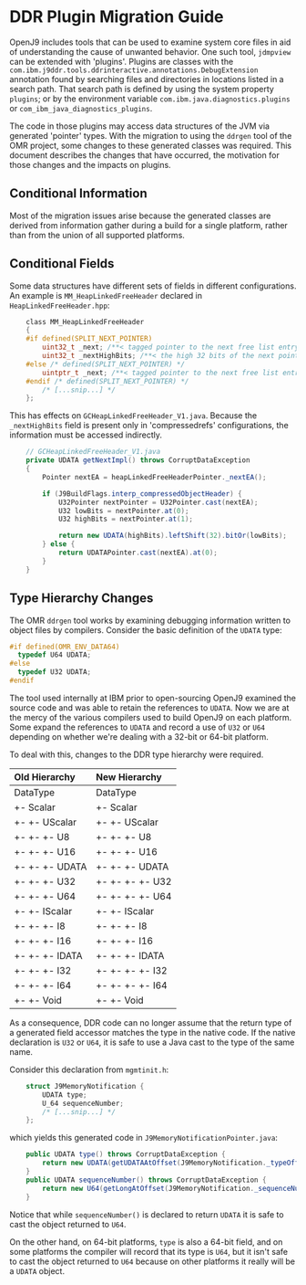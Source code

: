 <!--
Copyright (c) 2018, 2020 IBM Corp. and others

This program and the accompanying materials are made available under
the terms of the Eclipse Public License 2.0 which accompanies this
distribution and is available at https://www.eclipse.org/legal/epl-2.0/
or the Apache License, Version 2.0 which accompanies this distribution and
is available at https://www.apache.org/licenses/LICENSE-2.0.

This Source Code may also be made available under the following
Secondary Licenses when the conditions for such availability set
forth in the Eclipse Public License, v. 2.0 are satisfied: GNU
General Public License, version 2 with the GNU Classpath
Exception [1] and GNU General Public License, version 2 with the
OpenJDK Assembly Exception [2].

[1] https://www.gnu.org/software/classpath/license.html
[2] http://openjdk.java.net/legal/assembly-exception.html

SPDX-License-Identifier: EPL-2.0 OR Apache-2.0 OR GPL-2.0 WITH Classpath-exception-2.0 OR LicenseRef-GPL-2.0 WITH Assembly-exception
-->

# DDR Plugin Migration Guide

OpenJ9 includes tools that can be used to examine system core files in aid
of understanding the cause of unwanted behavior. One such tool, `jdmpview`
can be extended with 'plugins'. Plugins are classes with the
`com.ibm.j9ddr.tools.ddrinteractive.annotations.DebugExtension`
annotation found by searching files and directories in locations listed in
a search path. That search path is defined by using the system property
`plugins`; or by the environment variable `com.ibm.java.diagnostics.plugins`
or `com_ibm_java_diagnostics_plugins`.

The code in those plugins may access data structures of the JVM via
generated 'pointer' types. With the migration to using the `ddrgen` tool
of the OMR project, some changes to these generated classes was required.
This document describes the changes that have occurred, the motivation for
those changes and the impacts on plugins.

## Conditional Information

Most of the migration issues arise because the generated classes are derived
from information gather during a build for a single platform, rather than
from the union of all supported platforms.

## Conditional Fields

Some data structures have different sets of fields in different configurations.
An example is `MM_HeapLinkedFreeHeader` declared in `HeapLinkedFreeHeader.hpp`:

```c
    class MM_HeapLinkedFreeHeader
    {
    #if defined(SPLIT_NEXT_POINTER)
        uint32_t _next; /**< tagged pointer to the next free list entry, or a tagged pointer to NULL */
        uint32_t _nextHighBits; /**< the high 32 bits of the next pointer on 64-bit builds */
    #else /* defined(SPLIT_NEXT_POINTER) */
        uintptr_t _next; /**< tagged pointer to the next free list entry, or a tagged pointer to NULL */
    #endif /* defined(SPLIT_NEXT_POINTER) */
        /* [...snip...] */
    };
```

This has effects on `GCHeapLinkedFreeHeader_V1.java`. Because the `_nextHighBits` field is present
only in 'compressedrefs' configurations, the information must be accessed indirectly.

```java
    // GCHeapLinkedFreeHeader_V1.java
    private UDATA getNextImpl() throws CorruptDataException
    {
        Pointer nextEA = heapLinkedFreeHeaderPointer._nextEA();

        if (J9BuildFlags.interp_compressedObjectHeader) {
            U32Pointer nextPointer = U32Pointer.cast(nextEA);
            U32 lowBits = nextPointer.at(0);
            U32 highBits = nextPointer.at(1);

            return new UDATA(highBits).leftShift(32).bitOr(lowBits);
        } else {
            return UDATAPointer.cast(nextEA).at(0);
        }
    }
```

## Type Hierarchy Changes

The OMR `ddrgen` tool works by examining debugging information written to
object files by compilers. Consider the basic definition of the `UDATA` type:

```c
#if defined(OMR_ENV_DATA64)
  typedef U64 UDATA;
#else
  typedef U32 UDATA;
#endif
```

The tool used internally at IBM prior to open-sourcing OpenJ9 examined
the source code and was able to retain the references to `UDATA`. Now
we are at the mercy of the various compilers used to build OpenJ9 on
each platform. Some expand the references to `UDATA` and record
a use of `U32` or `U64` depending on whether we're dealing with a 32-bit
or 64-bit platform.

To deal with this, changes to the DDR type hierarchy were required.

| Old Hierarchy   | New Hierarchy |
| :--             | :-- |
| DataType        | DataType |
| +- Scalar       | +- Scalar |
| +- +- UScalar   | +- +- UScalar |
| +- +- +- U8     | +- +- +- U8 |
| +- +- +- U16    | +- +- +- U16 |
| +- +- +- UDATA  | +- +- +- UDATA |
| +- +- +- U32    | +- +- +- +- U32 |
| +- +- +- U64    | +- +- +- +- U64 |
| +- +- IScalar   | +- +- IScalar |
| +- +- +- I8     | +- +- +- I8 |
| +- +- +- I16    | +- +- +- I16 |
| +- +- +- IDATA  | +- +- +- IDATA |
| +- +- +- I32    | +- +- +- +- I32 |
| +- +- +- I64    | +- +- +- +- I64 |
| +- +- Void      | +- +- Void |

As a consequence, DDR code can no longer assume that the return type of a generated
field accessor matches the type in the native code. If the native declaration is
`U32` or `U64`, it is safe to use a Java cast to the type of the same name.

Consider this declaration from `mgmtinit.h`:

```c
    struct J9MemoryNotification {
        UDATA type;
        U_64 sequenceNumber;
        /* [...snip...] */
    };
```

which yields this generated code in `J9MemoryNotificationPointer.java`:

```java
    public UDATA type() throws CorruptDataException {
        return new UDATA(getUDATAAtOffset(J9MemoryNotification._typeOffset_));
    }
    public UDATA sequenceNumber() throws CorruptDataException {
        return new U64(getLongAtOffset(J9MemoryNotification._sequenceNumberOffset_));
    }
```

Notice that while `sequenceNumber()` is declared to return `UDATA` it is safe to cast
the object returned to `U64`.

On the other hand, on 64-bit platforms, `type` is also a 64-bit field, and on some platforms
the compiler will record that its type is `U64`, but it isn't safe to cast the object returned
to `U64` because on other platforms it really will be a `UDATA` object.
